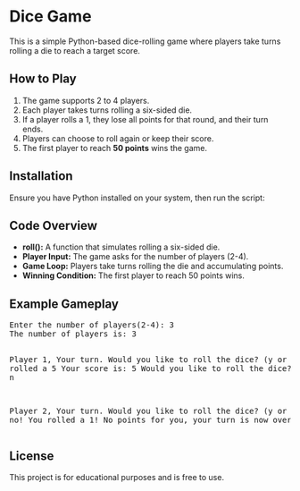 <h1>Dice Game</h1>
<p>This is a simple Python-based dice-rolling game where players take turns rolling a die to reach a target score.</p>
    
  <h2>How to Play</h2>
    <ol>
        <li>The game supports 2 to 4 players.</li>
        <li>Each player takes turns rolling a six-sided die.</li>
        <li>If a player rolls a 1, they lose all points for that round, and their turn ends.</li>
        <li>Players can choose to roll again or keep their score.</li>
        <li>The first player to reach <strong>50 points</strong> wins the game.</li>
    </ol>
    
   <h2>Installation</h2>
    <p>Ensure you have Python installed on your system, then run the script:</p>
    
  <h2>Code Overview</h2>
    <ul>
        <li><strong>roll():</strong> A function that simulates rolling a six-sided die.</li>
        <li><strong>Player Input:</strong> The game asks for the number of players (2-4).</li>
        <li><strong>Game Loop:</strong> Players take turns rolling the die and accumulating points.</li>
        <li><strong>Winning Condition:</strong> The first player to reach 50 points wins.</li>
    </ul>
        <h2>Example Gameplay</h2>
    <pre>
Enter the number of players(2-4): 3
The number of players is: 3
      
Player 1, Your turn.
      Would you like to roll the dice? (y or n): y
        You rolled a 5
        Your score is: 5
      Would you like to roll the dice? (y or n): n

Player 2, Your turn.
      Would you like to roll the dice? (y or n): y
        Oh no! You rolled a 1!
        No points for you, your turn is now over.
    </pre>
    
  <h2>License</h2>
    <p>This project is for educational purposes and is free to use.</p>
